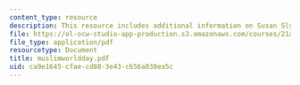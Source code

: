```yaml
---
content_type: resource
description: This resource includes additional information on Susan Slyomovics's book.
file: https://ol-ocw-studio-app-production.s3.amazonaws.com/courses/21a-453-anthropology-of-the-middle-east-spring-2004/ca9e1645cfaecd883e43c656a038ea5c_muslimworldday.pdf
file_type: application/pdf
resourcetype: Document
title: muslimworldday.pdf
uid: ca9e1645-cfae-cd88-3e43-c656a038ea5c
---
```

